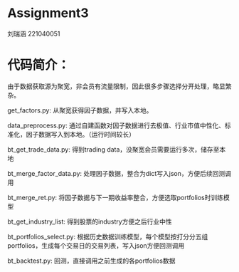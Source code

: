 # Assignment3
刘瑞涵 221040051
# 代码简介：

由于数据获取源为聚宽，非会员有流量限制，因此很多步骤选择分开处理，略显繁杂。

get_factors.py: 从聚宽获得因子数据，并写入本地。

data_preprocess.py: 通过自建函数对因子数据进行去极值、行业市值中性化、标准化，因子数据写入到本地。（运行时间较长）

bt_get_trade_data.py: 得到trading data，没聚宽会员需要运行多次，储存至本地

bt_merge_factor_data.py: 处理因子数据，整合为dict写入json，方便后续回测调用

bt_merge_ret.py: 将因子数据与下一期收益率整合，方便选取portfolios时训练模型

bt_get_industry_list: 得到股票的industry方便之后行业中性

bt_portfolios_select.py: 根据历史数据训练模型，每个模型按打分分五组portfolios，生成每个交易日的交易列表，写入json方便回测调用

bt_backtest.py: 回测，直接调用之前生成的各portfolios数据
